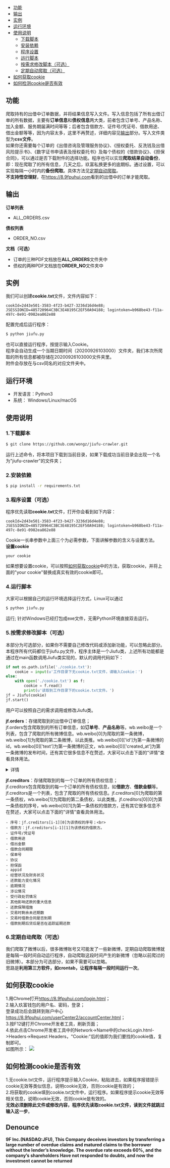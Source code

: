 * [功能](#功能)
* [输出](#输出)
* [实例](#实例)
* [运行环境](#运行环境)
* [使用说明](#使用说明)
  * [下载脚本](#1下载脚本)
  * [安装依赖](#2安装依赖)
  * [程序设置](#3程序设置可选)
  * [运行脚本](#4运行脚本)
  * [按需求修改脚本（可选）](#5按需求修改脚本可选)
  * [定期自动爬取（可选）](#6定期自动爬取可选)
* [如何获取cookie](#如何获取cookie)
* [如何检测cookie是否有效](#如何检测cookie是否有效)

## 功能
爬取持有的出借中订单数据，并将结果信息写入文件。写入信息包括了所有出借订单的所有数据，主要有**订单信息**和**债权信息**两大类，前者包含订单号、产品名称、加入金额、服务期届满时间等等；后者包含借款方、证件号/凭证号、借款用途、借出金额等等，因为内容太多，这里不再赘述，详细内容见[输出](#输出)部分。写入文件类型为**csv文件**。<br>
如果你还需要每个订单的《出借咨询及管理服务协议》、《授权委托、反洗钱及出借风险提示书》、《数字证书申请表及授权委托书》及每个债权的《借款协议》、《担保合同》，可以通过是否下载附件的选择功能。程序也可以实现**爬取结果自动备份**，即：现在爬取了的所有信息，几天之后，玖富私换更多的逾期标。通过设置，可以实现每隔一小时内的**备份爬取**。具体方法见[定期自动爬取](#7定期自动爬取可选)。<br>
**不支持悟空理财**，在<https://8.9fpuhui.com>看到的出借中的订单才能爬取。

## 输出
**订单列表**
- ALL_ORDERS.csv

**债权列表**
- ORDER_NO.csv

**文档（可选）**
- 订单的三种PDF文档放在**ALL_ORDERS**文件夹中
- 债权的两种PDF文档放在**ORDER_NO**文件夹中

## 实例
我们可以创建**cookie.txt**文件，文件内容如下：
```
cookId=2d43e501-3583-4f23-b427-3236d16d4e88; JSESSIONID=485720964C3BC3E48195C2EF50A94188; logintoken=b968be43-f11a-497c-8e91-0982ea862e88
```
配置完成后运行程序：
```bash
$ python jiufu.py
```
也可以直接运行程序，按提示输入Cookie。<br>
程序会自动生成一个当期日期时间（20200926103000）文件夹，我们本次所爬取的所有信息都被存储在20200926103000文件夹里。<br>
附件会存放在与csv同名的对应文件夹中。

## 运行环境
- 开发语言：Python3
- 系统： Windows/Linux/macOS

## 使用说明
### 1.下载脚本
```bash
$ git clone https://github.com/wongz/jiufu-crawler.git
```
运行上述命令，将本项目下载到当前目录，如果下载成功当前目录会出现一个名为"jiufu-crawler"的文件夹；
### 2.安装依赖
```bash
$ pip install -r requirements.txt
```
### 3.程序设置（可选）
程序优先读取**cookie.txt**文件，打开你会看到如下内容：
```
cookId=2d43e501-3583-4f23-b427-3236d16d4e88; JSESSIONID=485720964C3BC3E48195C2EF50A94188; logintoken=b968be43-f11a-497c-8e91-0982ea862e88
```
Cookie一长串参数中上面三个为必需参数，下面讲解参数的含义与设置方法。<br>
**设置cookie**<br>
```
your cookie
```
如果想要设置cookie，可以按照[如何获取cookie](#如何获取cookie)中的方法，获取cookie，并将上面的"your cookie"替换成真实有效的cookie即可。<br>

### 4.运行脚本
大家可以根据自己的运行环境选择运行方式，Linux可以通过
```bash
$ python jiufu.py
```
运行;
针对Windows已经打包成exe文件，无需Python环境直接双击运行。

### 5.按需求修改脚本（可选）
本部分为可选部分，如果你不需要自己修改代码或添加新功能，可以忽略此部分。<br>
本程序所有代码都位于jiufu.py文件，程序主体是一个Jiufu类，上述所有功能都是通过在main函数调用Jiufu类实现的，默认的调用代码如下：
```python
if not os.path.isfile('./cookie.txt'):
    cookie = input(u'工作目录下无cookie.txt文件，请输入Cookie：')
else:
    with open('./cookie.txt') as f:
        cookie = f.read()
        print(u'读取到工作目录下的cookie.txt文件。')
jf = Jiufu(cookie)
jf.start()
```
用户可以按照自己的需求调用或修改Jiufu类。<br>

**jf.orders**：存储爬取到的出借中订单信息；<br>
jf.orders包含爬取到的所有订单信息，如**订单号**、**产品名称**等。wb.weibo是一个列表，包含了爬取的所有微博信息。wb.weibo[0]为爬取的第一条微博，wb.weibo[1]为爬取的第二条微博，以此类推。wb.weibo[0]['id']为第一条微博的id，wb.weibo[0]['text']为第一条微博的正文，wb.weibo[0]['created_at']为第一条微博的发布时间，还有其它很多信息不在赘述，大家可以点击下面的"详情"查看具体用法。

<details>

<summary>详情</summary>

**订单号**：如jf.orders[0][0]为第一个订单的订单号；<br>
**产品名称**：如jf.orders[0][1]为第一个订单的产品名称；<br>
**加入时间**：如jf.orders[0][2]为第一个订单的加入时间；<br>
**加入金额**：如jf.orders[0][3]为第一个订单的加入金额；<br>
**起算回报日期**：如jf.orders[0][4]为第一个订单的起算回报日期；<br>
**参考年回报率**：如jf.orders[0][5]为第一个订单的参考年回报率；<br>
**服务期**：如jf.orders[0][6]为第一个订单的服务期；<br>
**期望服务期满总回报**：如jf.orders[0][7]为第一个订单的期望服务期满总回报；<br>
**服务期届满处理方式**：如jf.orders[0][8]为第一个订单的服务期届满处理方式；<br>
**服务期届满时间**：如jf.orders[0][9]为第一个订单的服务期届满时间；<br>
**剩余天数**：如jf.orders[0][10]为第一个订单的剩余天数。

</details>

**jf.creditors**：存储爬取到的每一个订单的所有债权信息；<br>
jf.creditors包含爬取到的每一个订单的所有债权信息，如**借款方**、**借款金额**等。jf.creditors是一个列表，包含了爬取的所有债权信息。jf.creditors[0]为爬取的第一条债权，wb.weibo[1]为爬取的第二条债权，以此类推。jf.creditors[0][0]为第一条债权的序号，wb.weibo[0][1]为第一条债权的借款方，还有其它很多信息不在赘述，大家可以点击下面的"详情"查看具体用法。
```
- 序号：jf.creditors[i-1][0]为该债权的序号；<br>
- 借款方：jf.creditors[i-1][1]为该债权的借款方。
- 证件号/凭证号
- 借款用途
- 借出金额
- 借款合同期限
- 保单号
- 协议
- 担保函
- appid
- 经营状况及财务状况
- 还款能力变化情况
- 逾期情况
- 涉讼情况
- 受行政处罚情况
- 其他影响还款的重大信息
- 还款保障措施
- 交易时剩余未还期数
- 交易时借款合同是否到期
- 借款到期后贷后是否在追踪延期还款
````

### 6.定期自动爬取（可选）
我们爬取了微博以后，很多微博账号又可能发了一些新微博，定期自动爬取微博就是每隔一段时间自动运行程序，自动爬取这段时间产生的新微博（忽略以前爬过的旧微博）。本部分为可选部分，如果不需要可以忽略。<br>
思路是**利用第三方软件，如crontab，让程序每隔一段时间运行一次**。

## 如何获取cookie
1.用Chrome打开<https://8.9fpuhui.com/login.html>；<br>
2.输入玖富钱包的用户名、密码，登录；<br>
登录成功后会跳转到账户中心<https://8.9fpuhui.com/userCenter2/accountCenter.html>；<br>
3.按F12键打开Chrome开发者工具，刷新页面；<br>
4.依此点击Chrome开发者工具中的Network->Name中的checkLogin.html->Headers->Request Headers，"Cookie:"后的值即为我们要找的cookie值，复制即可。<br>
如图所示：
![](https://github.com/wongz/jiufu-crawler/blob/master/step.jpg)

## 如何检测cookie是否有效
1.无cookie.txt文件，运行程序提示输入Cookie，粘贴进去，如果程序报错提示cookie无效等类似信息，说明cookie无效，否则cookie是有效的；<br>
2.将获取的cookie填到cookie.txt文件中，运行程序。如果程序提示cookie无效等相关信息，说明cookie无效，否则cookie是有效的。<br>
**无效必须删除此文件或修改内容，程序优先读取cookie.txt文件，读到文件就跳过输入这一步**。

## Denounce
**9F Inc.(NASDAQ:JFU), This Company deceives investors by transferring a large number of overdue claims and matured claims to the borrower without the lender’s knowledge. The overdue rate exceeds 60%, and the company’s shareholders Have not responded to doubts, and now the investment cannot be returned**
